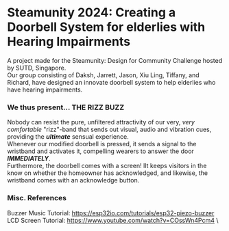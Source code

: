 # Steamunity 2024: Creating a Doorbell System for elderlies with Hearing Impairments
A project made for the Steamunity: Design for Community Challenge hosted by SUTD, Singapore. \
Our group consisting of Daksh, Jarrett, Jason, Xiu Ling, Tiffany, and Richard, have designed an innovate doorbell system to help elderlies who have hearing impairments.

### We thus present... THE RIZZ BUZZ 
Nobody can resist the pure, unfiltered attractivity of our very, _very comfortable_ "rizz"-band that sends out visual, audio and vibration cues, providing the ***ultimate*** sensual experience.\
Whenever our modified doorbell is pressed, it sends a signal to the wristband and activates it, compelling wearers to answer the door ***IMMEDIATELY***.\
Furthermore, the doorbell comes with a screen! lIt keeps visitors in the know on whether the homeowner has acknowledged, and likewise, the wristband comes with an acknowledge button.

### Misc. References
Buzzer Music Tutorial: https://esp32io.com/tutorials/esp32-piezo-buzzer \
LCD Screen Tutorial: https://www.youtube.com/watch?v=COssWn4Pcm4 \
